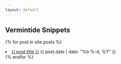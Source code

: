```yaml
---
layout: default
---
```


## Vermintide Snippets

{% for post in site.posts %}
  <li>
    <a href="{{ post.url }}">{{ post.title }}</a>
    <span class="postDate">{{ post.date | date: "%b %-d, %Y" }}</span>
  </li>
{% endfor %}
